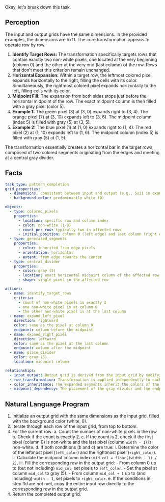 Okay, let's break down this task.

## Perception

The input and output grids have the same dimensions. In the provided examples, the dimensions are 5x11. The core transformation appears to operate row by row.

1.  **Identify Target Rows:** The transformation specifically targets rows that contain exactly two non-white pixels, one located at the very beginning (column 0) and the other at the very end (last column) of the row. Rows that don't meet this criterion remain unchanged.
2.  **Horizontal Expansion:** Within a target row, the leftmost colored pixel expands horizontally to the right, filling the cells with its color. Simultaneously, the rightmost colored pixel expands horizontally to the left, filling cells with its color.
3.  **Midpoint Fill:** The expansion from both sides stops just before the horizontal midpoint of the row. The exact midpoint column is then filled with a gray pixel (color 5).
4.  **Example 1:** The green pixel (3) at (3, 0) expands right to (3, 4). The orange pixel (7) at (3, 10) expands left to (3, 6). The midpoint column (index 5) is filled with gray (5) at (3, 5).
5.  **Example 2:** The blue pixel (1) at (1, 0) expands right to (1, 4). The red pixel (2) at (1, 10) expands left to (1, 6). The midpoint column (index 5) is filled with gray (5) at (1, 5).

The transformation essentially creates a horizontal bar in the target rows, composed of two colored segments originating from the edges and meeting at a central gray divider.

## Facts


```yaml
task_type: pattern_completion
grid_properties:
  - dimensions: consistent between input and output (e.g., 5x11 in examples)
  - background_color: predominantly white (0)

objects:
  - type: colored_pixels
    properties:
      - location: specific row and column index
      - color: non-white (1-9)
      - count_per_row: typically two in affected rows
      - initial_position: column 0 (left edge) and last column (right edge) in affected rows
  - type: generated_segments
    properties:
      - color: inherited from edge pixels
      - orientation: horizontal
      - extent: from edge towards the center
  - type: central_divider
    properties:
      - color: gray (5)
      - location: exact horizontal midpoint column of the affected row
      - shape: single pixel in the affected row

actions:
  - name: identify_target_rows
    criteria:
      - count of non-white pixels is exactly 2
      - one non-white pixel is at column 0
      - the other non-white pixel is at the last column
  - name: expand_left_pixel
    direction: rightward
    color: same as the pixel at column 0
    endpoint: column before the midpoint
  - name: expand_right_pixel
    direction: leftward
    color: same as the pixel at the last column
    endpoint: column after the midpoint
  - name: place_divider
    color: gray (5)
    location: midpoint column

relationships:
  - input_output: Output grid is derived from the input grid by modifying specific rows.
  - row_transformation: Transformation is applied independently to each row based on its content.
  - color_inheritance: The expanded segments inherit the colors of the initial edge pixels.
  - midpoint_dependency: The placement of the gray divider and the endpoints of the expanded segments depend on the grid width (specifically, the calculated midpoint column).
```


## Natural Language Program

1.  Initialize an output grid with the same dimensions as the input grid, filled with the background color (white, 0).
2.  Iterate through each row of the input grid, from top to bottom.
3.  For the current row:
    a.  Count the number of non-white pixels in the row.
    b.  Check if the count is exactly 2.
    c.  If the count is 2, check if the first pixel (column 0) is non-white and the last pixel (column `width - 1`) is non-white.
    d.  If both conditions (b and c) are true:
        i.  Determine the color of the leftmost pixel (`left_color`) and the rightmost pixel (`right_color`).
        ii. Calculate the midpoint column index: `mid_col = floor((width - 1) / 2)`.
        iii. Fill the corresponding row in the output grid:
            -   From column 0 up to (but not including) `mid_col`, set pixels to `left_color`.
            -   Set the pixel at column `mid_col` to gray (5).
            -   From column `mid_col + 1` up to (and including) `width - 1`, set pixels to `right_color`.
    e.  If the conditions in step 3d are *not* met, copy the entire input row directly to the corresponding row in the output grid.
4.  Return the completed output grid.